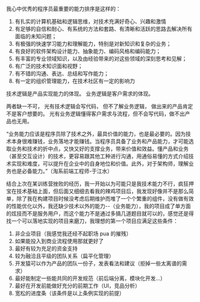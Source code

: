 我心中优秀的程序员最重要的能力排序是这样的：

1. 有扎实的计算机基础和逻辑思维，对技术充满好奇心、兴趣和激情
2. 有足够的自信和耐心、有系统的方法和套路、有清晰和活跃的思路去解决所有面临的未知问题；
3. 有极强的快速学习能力和理解能力，特别是对新知识和复杂的业务；
4. 有良好的软件架构设计能力、抽象能力、编码风格和编码能力；
5. 有丰富的专业领域知识，以及由经验带来的对这些领域的深刻思考和见解；
6. 有广泛的技术知识面和视野；
7. 有不错的沟通、表达、总结和写作能力；
8. 有一定的组织管理能力，在技术社区有一定的影响力

技术逻辑是产品实现能力的体现。
业务逻辑是客户需求的体现。

两者缺一不可， 光有技术逻辑会写代码， 但不了解业务逻辑， 做出来的产品肯定不是客户想要的。 光有业务逻辑懂得客户需求与流程，但不会写代码，做不出产品也无用。

“业务能力应该是程序员除了技术之外，最具价值的能力，也是最必要的。因为技术本身很难赚钱，业务落地才能赚钱。当程序员具备了业务和产品能力，才可能选取业务和技术的折中点，又快又好的支撑业务，带来价值和效益。懂产品和业务（甚至交互设计）的技术，更容易跟其他工种进行沟通，用通俗易懂的方式介绍技术实现和难度，可以提升在企业中的自身地位和价值。此外，对于架构师，理解业务也是必备能力。”（淘系前端工程师-于江水）

结合上次在某训练营挫败的经历，我一开始以为可能只是我技术能力不行，疯狂押宝在技术基础上面，但后面又细细去看我的辣鸡项目后，我发现好像并不是那么简单，除了我在构建项目时候没考虑后期维护而堆了一个个繁重的组件，没有做有效的性能优化以外，我还缺少技术以外的能力--（业务能力），我的项目成了单方面的炫技而不是服务用户，而这个能力不是通过多搞几道题目就可以的，感觉还是得找一个可以落地实现的项目来磨刀，我理想的第一个项目应满足这些条件：

1. 非企业项目（我感觉我还经不起职场 pua 的摧残）
2. 如果能投入到商业流程使用那就更好了
3. 最好有较为充足的资金支持
4. 较为融洽且平级的团队关系（扁平化管理）
5. 开发猿可以作为产品的团队一份子，发表看法和建议（拒掉一些太离谱的需求）
6. 最好能制定一些能共同的开发规范（前后端分离，模块化开发...）
7. 最好在开发前能做好充分的前期工作（UI，竞品分析）
8. 宽松的进度条（该条件是以上条例实现的前提）


